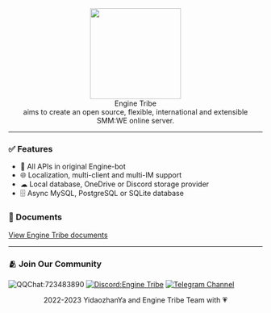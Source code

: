 <div align="center">
  <img src="https://github.com/EngineTribe/EngineTribe/blob/81223ef63e5df6bab8cc5576eac16d96b82fbd9e/assets/enginetribe.png" width="180px">
  <br>
</div>

<div align="center">Engine Tribe</div>
<div align="center">aims to create an open source, flexible, international and extensible SMM:WE online server.</div>

---

### ✅ Features

- 👥 All APIs in original Engine-bot
- 🌐 Localization, multi-client and multi-IM support
- ☁ Local database, OneDrive or Discord storage provider
- 🗄️ Async MySQL, PostgreSQL or SQLite database

### 📗 Documents

[View Engine Tribe documents
](http://www.enginetribe.gq/docs/#)

---

### 🫂 Join Our Community

![QQChat:723483890](https://img.shields.io/badge/QQ%20Group-723483890-faad01?logo=tencentqq) [![Discord:Engine Tribe](https://img.shields.io/badge/Discord-Engine%20Tribe-5865f2?logo=discord)](https://discord.gg/Phe7v26Y89) [![Telegram Channel](https://img.shields.io/badge/Telegram-Channel-28a8ea?logo=telegram)](https://t.me/EngineTribe_Channel)

<div align="center">2022-2023 YidaozhanYa and Engine Tribe Team with 💗</div>
